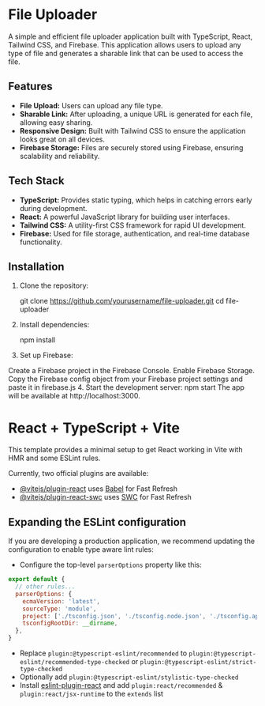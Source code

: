 # File Uploader

A simple and efficient file uploader application built with TypeScript, React, Tailwind CSS, and Firebase. This application allows users to upload any type of file and generates a sharable link that can be used to access the file.

## Features

- **File Upload:** Users can upload any file type.
- **Sharable Link:** After uploading, a unique URL is generated for each file, allowing easy sharing.
- **Responsive Design:** Built with Tailwind CSS to ensure the application looks great on all devices.
- **Firebase Storage:** Files are securely stored using Firebase, ensuring scalability and reliability.

## Tech Stack

- **TypeScript:** Provides static typing, which helps in catching errors early during development.
- **React:** A powerful JavaScript library for building user interfaces.
- **Tailwind CSS:** A utility-first CSS framework for rapid UI development.
- **Firebase:** Used for file storage, authentication, and real-time database functionality.

## Installation

1. Clone the repository:

   git clone https://github.com/yourusername/file-uploader.git
   cd file-uploader
2. Install dependencies:
   
   npm install
3. Set up Firebase:

  Create a Firebase project in the Firebase Console.
  Enable Firebase Storage.
  Copy the Firebase config object from your Firebase project settings and paste it in firebase.js
4. Start the development server:
  npm start
  The app will be available at http://localhost:3000.


  
# React + TypeScript + Vite

This template provides a minimal setup to get React working in Vite with HMR and some ESLint rules.

Currently, two official plugins are available:

- [@vitejs/plugin-react](https://github.com/vitejs/vite-plugin-react/blob/main/packages/plugin-react/README.md) uses [Babel](https://babeljs.io/) for Fast Refresh
- [@vitejs/plugin-react-swc](https://github.com/vitejs/vite-plugin-react-swc) uses [SWC](https://swc.rs/) for Fast Refresh

## Expanding the ESLint configuration

If you are developing a production application, we recommend updating the configuration to enable type aware lint rules:

- Configure the top-level `parserOptions` property like this:

```js
export default {
  // other rules...
  parserOptions: {
    ecmaVersion: 'latest',
    sourceType: 'module',
    project: ['./tsconfig.json', './tsconfig.node.json', './tsconfig.app.json'],
    tsconfigRootDir: __dirname,
  },
}
```

- Replace `plugin:@typescript-eslint/recommended` to `plugin:@typescript-eslint/recommended-type-checked` or `plugin:@typescript-eslint/strict-type-checked`
- Optionally add `plugin:@typescript-eslint/stylistic-type-checked`
- Install [eslint-plugin-react](https://github.com/jsx-eslint/eslint-plugin-react) and add `plugin:react/recommended` & `plugin:react/jsx-runtime` to the `extends` list
